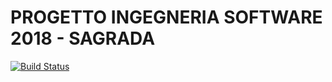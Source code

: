 # PROGETTO INGEGNERIA SOFTWARE 2018 - SAGRADA  
  
[![Build Status](https://travis-ci.com/MatteoFormentin/ing-sw-2018-formentin-genoni-mammarella.svg?token=Axkx1JzxX5Fiya9Qs982&branch=master)](https://travis-ci.com/MatteoFormentin/ing-sw-2018-formentin-genoni-mammarella)
